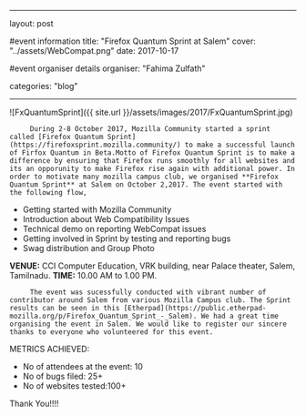 
---
layout: post

#event information
title:  "Firefox Quantum Sprint at Salem"
cover: "../assets/WebCompat.png"
date:   2017-10-17

#event organiser details
organiser: "Fahima Zulfath"

categories: "blog"

---
 ![FxQuantumSprint]({{ site.url }}/assets/images/2017/FxQuantumSprint.jpg)

         During 2-8 October 2017, Mozilla Community started a sprint called [Firefox Quantum Sprint](https://firefoxsprint.mozilla.community/) to make a successful launch of Firfox Quantum in Beta.Motto of Firefox Quantum Sprint is to make a difference by ensuring that Firefox runs smoothly for all websites and its an opporunity to make Firefox rise again with additional power. In order to motivate many mozilla campus club, we organised **Firefox Quantum Sprint** at Salem on October 2,2017. The event started with the following flow,

* Getting started with Mozilla Community
* Introduction about Web Compatibility Issues
* Technical demo on reporting WebCompat issues
* Getting involved in Sprint by testing and reporting bugs
* Swag distribution and Group Photo

**VENUE:** CCI Computer Education, VRK building, near Palace theater, Salem, Tamilnadu.
**TIME:** 10.00 AM to 1.00 PM.

         The event was sucessfully conducted with vibrant number of contributor around Salem from various Mozilla Campus club. The Sprint results can be seen in this [Etherpad](https://public.etherpad-mozilla.org/p/Firefox_Quantum_Sprint_-_Salem). We had a great time organising the event in Salem. We would like to register our sincere thanks to everyone who volunteered for this event.
         
METRICS ACHIEVED:
* No of attendees at the event: 10
* No of bugs filed: 25+
* No of websites tested:100+

Thank You!!!!
